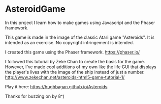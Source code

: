 # AsteroidGame
In this project I learn how to make games using Javascript and the Phaser framework.

This game is made in the image of the classic Atari game "Asteroids". It is intended as an exercise. No copyright infringement is intended.

I created this game using the Phaser framework. https://phaser.io/

I followed this tutorial by Zeke Chan to create the basis for the game. However, I've made cool additions of my own like the life GUI that displays the player's lives with the image of the ship instead of just a number. http://www.zekechan.net/asteroids-html5-game-tutorial-1/

Play it here:
https://hughbagan.github.io/Asteroids

Thanks for buzzing on by 8^)
